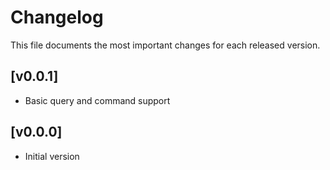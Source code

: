 # Changelog

This file documents the most important changes for each released version.

## [v0.0.1]
- Basic query and command support

## [v0.0.0]

- Initial version
